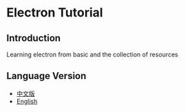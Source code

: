 # Electron Tutorial

## Introduction
Learning electron from basic and the collection of resources

## Language Version
* [中文版](https://github.com/terracotta-ko/electron_tutorial/tree/master/doc/chinese)
* [English](https://github.com/terracotta-ko/electron_tutorial/tree/master/doc/english)
